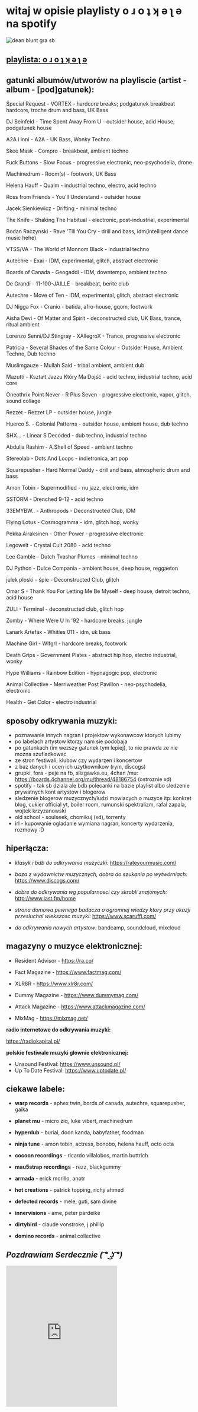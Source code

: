 # witaj w opisie playlisty o ɹ o ʇ ʞ ǝ ʅ ǝ na spotify


![dean blunt gra sb](playlist_pic.jpg)


## [playlista: o ɹ o ʇ ʞ ǝ ʅ ǝ](https://open.spotify.com/playlist/5osJ3Qu77udOEuVLcyG2zV?si=14caa415cdd14622)


## **gatunki albumów/utworów na playliscie (artist - album - [pod]gatunek):**


Special Request - VORTEX - hardcore breaks; podgatunek breakbeat hardcore, troche drum and bass, UK Bass

DJ Seinfeld - Time Spent Away From U - outsider house, acid House; podgatunek house

A2A i inni - A2A - UK Bass, Wonky Techno

Skee Mask - Compro - breakbeat, ambient techno

Fuck Buttons - Slow Focus - progressive electronic, neo-psychodelia, drone

Machinedrum - Room(s) - footwork, UK Bass

Helena Hauff - Qualm - industrial techno, electro, acid techno

Ross from Friends - You'll Understand - outsider house

Jacek Sienkiewicz - Drifting - minimal techno

The Knife - Shaking The Habitual - electronic, post-industrial, experimental

Bodan Raczynski - Rave 'Till You Cry - drill and bass, idm(intelligent dance music hehe)

VTSS/VA - The World of Monnom Black - industrial techno

Autechre - Exai - IDM, experimental, glitch, abstract electronic

Boards of Canada - Geogaddi - IDM, downtempo, ambient techno

De Grandi - 11-100-JAILLE - breakbeat, berite club

Autechre - Move of Ten - IDM, experimental, glitch, abstract electronic

DJ Nigga Fox - Cranio - batida, afro-house, gqom, footwork

Aisha Devi - Of Matter and Spirit - deconstructed club, UK Bass, trance, ritual ambient

Lorenzo Senni/DJ Stingray - XAllegroX - Trance, progressive electronic

Patricia - Several Shades of the Same Colour - Outsider House, Ambient Techno, Dub techno

Muslimgauze - Mullah Said - tribal ambient, ambient dub

Mazutti - Kształt Jazzu Który Ma Dojść - acid techno, industrial techno, acid core

Oneothrix Point Never - R Plus Seven - progressive electronic, vapor, glitch, sound collage

Rezzet - Rezzet LP - outsider house, jungle

Huerco S. - Colonial Patterns - outsider house, ambient house, dub techno

SHX... - Linear S Decoded - dub techno, industrial techno

Abdulla Rashim - A Shell of Speed - ambient techno

Stereolab - Dots And Loops - indietronica, art pop

Squarepusher - Hard Normal Daddy - drill and bass, atmospheric drum and bass

Amon Tobin - Supermodified - nu jazz, electronic, idm

SSTORM - Drenched 9-12 - acid techno

33EMYBW.. - Anthropods - Deconstructed Club, IDM

Flying Lotus - Cosmogramma - idm, glitch hop, wonky

Pekka Airaksinen - Other Power - progressive electronic

Legowelt - Crystal Cult 2080 - acid techno

Lee Gamble - Dutch Tvashar Plumes - minimal techno

DJ Python - Dulce Compania - ambient house, deep house, reggaeton

julek ploski - śpie - Deconstructed Club, glitch

Omar S - Thank You For Letting Me Be Myself - deep house, detroit techno, acid house

ZULI - Terminal - deconstructed club, glitch hop

Zomby - Where Were U In '92 - hardcore breaks, jungle

Lanark Artefax - Whities 011 - idm, uk bass

Machine Girl - Wlfgrl - hardcore breaks, footwork

Death Grips - Government Plates - abstract hip hop, electro industrial, wonky

Hype Williams - Rainbow Edition - hypnagogic pop, electronic

Animal Collective - Merriweather Post Pavillon - neo-psychodelia, electronic

Health - Get Color - electro industrial


## **sposoby odkrywania muzyki:**


- poznawanie innych nagran i projektow wykonawcow ktorych lubimy
- po labelach artystow ktorzy nam sie podobaja
- po gatunkach (im wezszy gatunek tym lepiej), to nie prawda ze nie mozna szufladkowac
- ze stron festiwali, klubow czy wydarzen i koncertow
- z baz danych i ocen ich uzytkownikow (rym, discogs)
- grupki, fora - peje na fb, slizgawka.eu, 4chan /mu: https://boards.4channel.org/mu/thread/48186754 (ostroznie xd)
- spotify - tak sb dziala ale bdb polecanki na bazie playlist albo sledzenie prywatnych kont artystow i blogerow
- sledzenie blogerow muzycznych/ludzi mowiacych o muzyce itp: konkret blog, cukier official yt, boiler room, 
  rumunski spektralizm, rafal zapala, wojtek krzyzanowski
- old school - soulseek, chomikuj (xd), torrenty
- irl - kupowanie ogladanie wymiana nagran, koncerty wydarzenia, rozmowy :D


## **hiperłącza:**


- *klasyk i bdb do odkrywania muzyczki:*
https://rateyourmusic.com/

- *baza z wydawnictw muzycznych, dobra do szukania po wytwórniach:*
https://www.discogs.com/

- *dobre do odkrywania wg popularnosci czy skrobli znajomych:*
http://www.last.fm/home

- *strona domowa pewnego badacza o ogromnej wiedzy ktory przy okazji przesluchal wiekszosc muzyki:*
https://www.scaruffi.com/

- *do odkrywania nowych artystow:*
bandcamp, soundcloud, mixcloud

## **magazyny o muzyce elektronicznej:**


- Resident Advisor - https://ra.co/

- Fact Magazine - https://www.factmag.com/

- XLR8R - https://www.xlr8r.com/

- Dummy Magazine - https://www.dummymag.com/

- Attack Magazine - https://www.attackmagazine.com/

- MixMag - https://mixmag.net/

**radio internetowe do odkrywania muzyki:**

https://radiokapital.pl/

**polskie festiwale muzyki glownie elektronicznej:**

- Unsound Festival: https://www.unsound.pl/
- Up To Date Festival: https://www.uptodate.pl/

## **ciekawe labele:**


- **warp records** - aphex twin, bords of canada, autechre, squarepusher, gaika

- **planet mu** - micro ziq, luke vibert, machinedrum

- **hyperdub** - burial, doon kanda, babyfather, foodman

- **ninja tune** - amon tobin, actress, bonobo, helena hauff, octo octa

- **cocoon recordings** - ricardo villalobos, martin buttrich

- **mau5strap recordings** - rezz, blackgummy

- **armada** - erick morillo, anotr

- **hot creations** - patrick topping, richy ahmed

- **defected records** - mele, guti, sam divine

- **innervisions** - ame, peter pardeike

- **dirtybird** - claude vonstroke, j.phillip

- **domino records** - animal collective

## *Pozdrawiam Serdecznie ( ͡° ͜ʖ ͡°)*

<iframe src="https://open.spotify.com/embed/playlist/5osJ3Qu77udOEuVLcyG2zV" width="300" height="380" frameborder="0" allowtransparency="true" allow="encrypted-media"></iframe>
